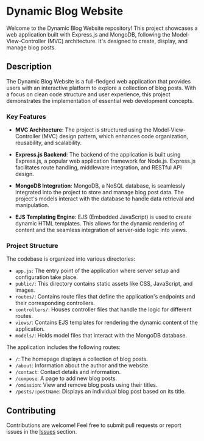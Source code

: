 # Dynamic Blog Website

Welcome to the Dynamic Blog Website repository! This project showcases a web application built with Express.js and MongoDB, following the Model-View-Controller (MVC) architecture. It's designed to create, display, and manage blog posts.

## Description

The Dynamic Blog Website is a full-fledged web application that provides users with an interactive platform to explore a collection of blog posts. With a focus on clean code structure and user experience, this project demonstrates the implementation of essential web development concepts.

### Key Features

- **MVC Architecture**: The project is structured using the Model-View-Controller (MVC) design pattern, which enhances code organization, reusability, and scalability.

- **Express.js Backend**: The backend of the application is built using Express.js, a popular web application framework for Node.js. Express.js facilitates route handling, middleware integration, and RESTful API design.

- **MongoDB Integration**: MongoDB, a NoSQL database, is seamlessly integrated into the project to store and manage blog post data. The project's models interact with the database to handle data retrieval and manipulation.

- **EJS Templating Engine**: EJS (Embedded JavaScript) is used to create dynamic HTML templates. This allows for the dynamic rendering of content and the seamless integration of server-side logic into views.

### Project Structure

The codebase is organized into various directories:

- `app.js`: The entry point of the application where server setup and configuration take place.
- `public/`: This directory contains static assets like CSS, JavaScript, and images.
- `routes/`: Contains route files that define the application's endpoints and their corresponding controllers.
- `controllers/`: Houses controller files that handle the logic for different routes.
- `views/`: Contains EJS templates for rendering the dynamic content of the application.
- `models/`: Holds model files that interact with the MongoDB database.

The application includes the following routes:

- `/`: The homepage displays a collection of blog posts.
- `/about`: Information about the author and the website.
- `/contact`: Contact details and information.
- `/compose`: A page to add new blog posts.
- `/omission`: View and remove blog posts using their titles.
- `/posts/:postName`: Displays an individual blog post based on its title.

## Contributing

Contributions are welcome! Feel free to submit pull requests or report issues in the [Issues](https://github.com/yourusername/dynamic-blog-website/issues) section.

